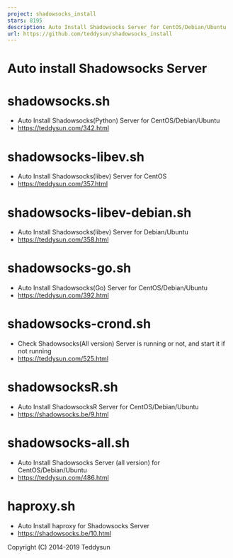 ```yaml
---
project: shadowsocks_install
stars: 8195
description: Auto Install Shadowsocks Server for CentOS/Debian/Ubuntu
url: https://github.com/teddysun/shadowsocks_install
---
```


Auto install Shadowsocks Server
===============================

shadowsocks.sh
==============

-   Auto Install Shadowsocks(Python) Server for CentOS/Debian/Ubuntu
-   https://teddysun.com/342.html

shadowsocks-libev.sh
====================

-   Auto Install Shadowsocks(libev) Server for CentOS
-   https://teddysun.com/357.html

shadowsocks-libev-debian.sh
===========================

-   Auto Install Shadowsocks(libev) Server for Debian/Ubuntu
-   https://teddysun.com/358.html

shadowsocks-go.sh
=================

-   Auto Install Shadowsocks(Go) Server for CentOS/Debian/Ubuntu
-   https://teddysun.com/392.html

shadowsocks-crond.sh
====================

-   Check Shadowsocks(All version) Server is running or not, and start it if not running
-   https://teddysun.com/525.html

shadowsocksR.sh
===============

-   Auto Install ShadowsocksR Server for CentOS/Debian/Ubuntu
-   https://shadowsocks.be/9.html

shadowsocks-all.sh
==================

-   Auto Install Shadowsocks Server (all version) for CentOS/Debian/Ubuntu
-   https://teddysun.com/486.html

haproxy.sh
==========

-   Auto Install haproxy for Shadowsocks Server
-   https://shadowsocks.be/10.html

Copyright (C) 2014-2019 Teddysun
